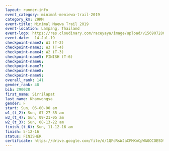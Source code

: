 ```yaml
---
layout: runner-info 
event_category: minimal-meniewa-trail-2019 
category_km: 29KM 
event-title: Minimal Maewa Trail 2019 
event-location: Lampang, Thailand 
event-logo: https://res.cloudinary.com/raceyaya/image/upload/v1569072805/logo/minimal-trail_ktnvsp.jpg 
event-date:  14-Jul-19 
checkpoint-name2: W1 (T-2) 
checkpoint-name3: W3 (T-4) 
checkpoint-name4: W2 (T-3) 
checkpoint-name5: FINISH (T-6) 
checkpoint-name6: 
checkpoint-name7: 
checkpoint-name8: 
checkpoint-name9: 
overall_rank: 141
gender_rank: 48
bib: 290028
first_name: Sirrilapat
last_name: Khamwongsa
gender: F
start: Sun, 06-00-00 am
w1_(t_2): Sun, 07-27-35 am
w3_(t_4): Sun, 09-21-05 am
w2_(t_3): Sun, 08-13-22 am
finish_(t_6): Sun, 11-12-16 am
finish: 5-12-16
status: FINISHER
certificate: https://drive.google.com/file/d/1QFdRsWJaCFMXmCpWAGOCOESDtxBfBsG0/view?usp=sharing
---
```

